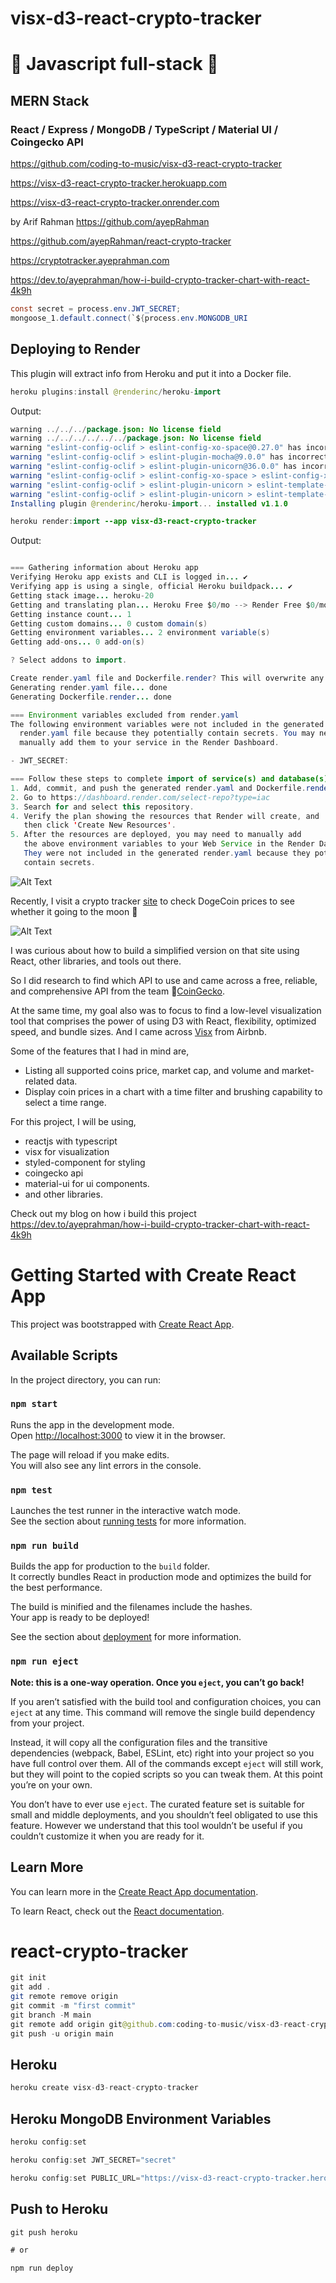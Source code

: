 # visx-d3-react-crypto-tracker

# 🚀 Javascript full-stack 🚀

## MERN Stack

### React / Express / MongoDB / TypeScript / Material UI / Coingecko API

https://github.com/coding-to-music/visx-d3-react-crypto-tracker

https://visx-d3-react-crypto-tracker.herokuapp.com

https://visx-d3-react-crypto-tracker.onrender.com

by Arif Rahman https://github.com/ayepRahman

https://github.com/ayepRahman/react-crypto-tracker

https://cryptotracker.ayeprahman.com

https://dev.to/ayeprahman/how-i-build-crypto-tracker-chart-with-react-4k9h

```java
const secret = process.env.JWT_SECRET;
mongoose_1.default.connect(`${process.env.MONGODB_URI
```

## Deploying to Render

This plugin will extract info from Heroku and put it into a Docker file.

```java
heroku plugins:install @renderinc/heroku-import
```

Output:

```java
warning ../../../package.json: No license field
warning ../../../../../../package.json: No license field
warning "eslint-config-oclif > eslint-config-xo-space@0.27.0" has incorrect peer dependency "eslint@>=7.20.0".
warning "eslint-config-oclif > eslint-plugin-mocha@9.0.0" has incorrect peer dependency "eslint@>=7.0.0".
warning "eslint-config-oclif > eslint-plugin-unicorn@36.0.0" has incorrect peer dependency "eslint@>=7.32.0".
warning "eslint-config-oclif > eslint-config-xo-space > eslint-config-xo@0.35.0" has incorrect peer dependency "eslint@>=7.20.0".
warning "eslint-config-oclif > eslint-plugin-unicorn > eslint-template-visitor@2.3.2" has incorrect peer dependency "eslint@>=7.0.0".
warning "eslint-config-oclif > eslint-plugin-unicorn > eslint-template-visitor > @babel/eslint-parser@7.16.3" has incorrect peer dependency "eslint@^7.5.0 || ^8.0.0".
Installing plugin @renderinc/heroku-import... installed v1.1.0
```

```java
heroku render:import --app visx-d3-react-crypto-tracker
```

Output:

```java

=== Gathering information about Heroku app
Verifying Heroku app exists and CLI is logged in... ✔️
Verifying app is using a single, official Heroku buildpack... ✔️
Getting stack image... heroku-20
Getting and translating plan... Heroku Free $0/mo --> Render Free $0/mo
Getting instance count... 1
Getting custom domains... 0 custom domain(s)
Getting environment variables... 2 environment variable(s)
Getting add-ons... 0 add-on(s)

? Select addons to import.

Create render.yaml file and Dockerfile.render? This will overwrite any existing files with the same name. (y/n): y
Generating render.yaml file... done
Generating Dockerfile.render... done

=== Environment variables excluded from render.yaml
The following environment variables were not included in the generated
  render.yaml file because they potentially contain secrets. You may need to
  manually add them to your service in the Render Dashboard.

- JWT_SECRET:

=== Follow these steps to complete import of service(s) and database(s) to Render
1. Add, commit, and push the generated render.yaml and Dockerfile.render to GitHub or GitLab.
2. Go to https://dashboard.render.com/select-repo?type=iac
3. Search for and select this repository.
4. Verify the plan showing the resources that Render will create, and
   then click 'Create New Resources'.
5. After the resources are deployed, you may need to manually add
   the above environment variables to your Web Service in the Render Dashboard.
   They were not included in the generated render.yaml because they potentially
   contain secrets.
```

![Alt Text](./src/assets/dc.gif)

Recently, I visit a crypto tracker [site](https://coinmarketcap.com/currencies/bitcoin/) to check DogeCoin prices to see whether it going to the moon 🚀

![Alt Text](https://media.giphy.com/media/Ogak8XuKHLs6PYcqlp/giphy.gif)

I was curious about how to build a simplified version on that site using React, other libraries, and tools out there.

So I did research to find which API to use and came across a free, reliable, and comprehensive API from the team 🦎[CoinGecko](https://www.coingecko.com/en/api).

At the same time, my goal also was to focus to find a low-level visualization tool that comprises the power of using D3 with React, flexibility, optimized speed, and bundle sizes. And I came across [Visx](https://airbnb.io/visx/) from Airbnb.

Some of the features that I had in mind are,

- Listing all supported coins price, market cap, and volume and market-related data.
- Display coin prices in a chart with a time filter and brushing capability to select a time range.

For this project, I will be using,

- reactjs with typescript
- visx for visualization
- styled-component for styling
- coingecko api
- material-ui for ui components.
- and other libraries.

Check out my blog on how i build this project https://dev.to/ayeprahman/how-i-build-crypto-tracker-chart-with-react-4k9h

# Getting Started with Create React App

This project was bootstrapped with [Create React App](https://github.com/facebook/create-react-app).

## Available Scripts

In the project directory, you can run:

### `npm start`

Runs the app in the development mode.\
Open [http://localhost:3000](http://localhost:3000) to view it in the browser.

The page will reload if you make edits.\
You will also see any lint errors in the console.

### `npm test`

Launches the test runner in the interactive watch mode.\
See the section about [running tests](https://facebook.github.io/create-react-app/docs/running-tests) for more information.

### `npm run build`

Builds the app for production to the `build` folder.\
It correctly bundles React in production mode and optimizes the build for the best performance.

The build is minified and the filenames include the hashes.\
Your app is ready to be deployed!

See the section about [deployment](https://facebook.github.io/create-react-app/docs/deployment) for more information.

### `npm run eject`

**Note: this is a one-way operation. Once you `eject`, you can’t go back!**

If you aren’t satisfied with the build tool and configuration choices, you can `eject` at any time. This command will remove the single build dependency from your project.

Instead, it will copy all the configuration files and the transitive dependencies (webpack, Babel, ESLint, etc) right into your project so you have full control over them. All of the commands except `eject` will still work, but they will point to the copied scripts so you can tweak them. At this point you’re on your own.

You don’t have to ever use `eject`. The curated feature set is suitable for small and middle deployments, and you shouldn’t feel obligated to use this feature. However we understand that this tool wouldn’t be useful if you couldn’t customize it when you are ready for it.

## Learn More

You can learn more in the [Create React App documentation](https://facebook.github.io/create-react-app/docs/getting-started).

To learn React, check out the [React documentation](https://reactjs.org/).

# react-crypto-tracker

```java
git init
git add .
git remote remove origin
git commit -m "first commit"
git branch -M main
git remote add origin git@github.com:coding-to-music/visx-d3-react-crypto-tracker.git
git push -u origin main
```

## Heroku

```java
heroku create visx-d3-react-crypto-tracker
```

## Heroku MongoDB Environment Variables

```java
heroku config:set

heroku config:set JWT_SECRET="secret"

heroku config:set PUBLIC_URL="https://visx-d3-react-crypto-tracker.herokuapp.com"
```

## Push to Heroku

```java
git push heroku

# or

npm run deploy
```
